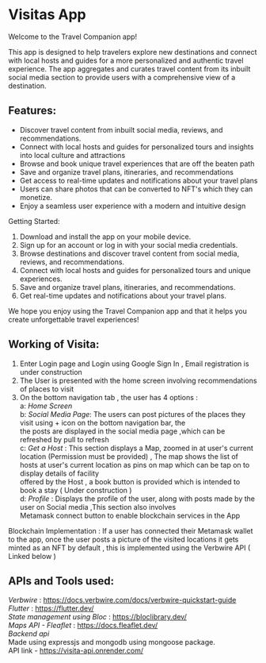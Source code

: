 # Visitas App

Welcome to the Travel Companion app!

This app is designed to help travelers explore new destinations and connect with local hosts and guides for a more personalized and authentic travel experience. The app aggregates and curates travel content from its inbuilt social media section to provide users with a comprehensive view of a destination.

## Features:
- Discover travel content from inbuilt social media, reviews, and recommendations.
- Connect with local hosts and guides for personalized tours and insights into local culture and attractions
- Browse and book unique travel experiences that are off the beaten path
- Save and organize travel plans, itineraries, and recommendations
- Get access to real-time updates and notifications about your travel plans
- Users can share photos that can be converted to NFT's which they can monetize. 
- Enjoy a seamless user experience with a modern and intuitive design

Getting Started:
1. Download and install the app on your mobile device.
2. Sign up for an account or log in with your social media credentials.
3. Browse destinations and discover travel content from social media, reviews, and recommendations.
4. Connect with local hosts and guides for personalized tours and unique experiences.
5. Save and organize travel plans, itineraries, and recommendations.
6. Get real-time updates and notifications about your travel plans.

We hope you enjoy using the Travel Companion app and that it helps you create unforgettable travel experiences!


## Working of Visita:

1. Enter Login page and Login using Google Sign In , Email registration is under construction
2. The User is presented with the home screen involving recommendations of places to visit
3. On the bottom navigation tab , the user has 4 options :   
    a: *Home Screen*  
    b: *Social Media Page*: The users can post pictures of the places they visit using + icon on the bottom navigation bar, the   
         the posts are displayed in the social media page ,which can be refreshed by pull to refresh  
    c: *Get a Host* : This section displays a Map, zoomed in at user's current location (Permission must be provided) , 
        The map shows the list of hosts at user's current location as pins on map which can be tap on to display details of facility  
        offered by the Host , a book button is provided which is intended to book a stay ( Under construction )  
    d: *Profile* : Displays the profile of the user, along with posts made by the user on Social media ,This section also involves  
        Metamask connect button to enable blockchain services in the App    
        
Blockchain Implementation : If a user has connected their Metamask wallet to the app, once the user posts a picture of the visited locations it gets minted as an NFT by default , this is implemented using the Verbwire API ( Linked below )  

## APIs and Tools used:

*Verbwire* : https://docs.verbwire.com/docs/verbwire-quickstart-guide  
*Flutter* : https://flutter.dev/  
*State management using Bloc* : https://bloclibrary.dev/  
*Maps API - Fleaflet* : https://docs.fleaflet.dev/  
*Backend api*
<br>
Made using expressjs and mongodb using mongoose package.
<br>
API link - 
https://visita-api.onrender.com/
